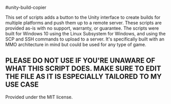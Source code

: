 #unity-build-copier

This set of scripts adds a button to the Unity interface to create builds for multiple platforms and push them up to a remote server. These scripts are provided as-is with no support, warranty, or guarantee. The scripts were built for Windows 10 using the Linux Subsystem for Windows, and using the SCP and SSH commands to upload to a server. It's specifically built with an MMO architecture in mind but could be used for any type of game. 

## PLEASE DO NOT USE IF YOU'RE UNAWARE OF WHAT THIS SCRIPT DOES. MAKE SURE TO EDIT THE FILE AS IT IS ESPECIALLY TAILORED TO MY USE CASE

Provided under the MIT license.